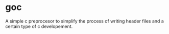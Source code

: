 # goc

A simple c preprocesor to simplify the process of writing header files and a certain type of c developement.

